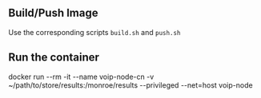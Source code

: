 ## Build/Push Image

Use the corresponding scripts ```build.sh``` and ```push.sh```

## Run the container

docker run --rm -it  --name voip-node-cn -v ~/path/to/store/results:/monroe/results --privileged --net=host voip-node
